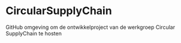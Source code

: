 # CircularSupplyChain
GitHub omgeving om de ontwikkelproject van de werkgroep Circular SupplyChain te hosten
